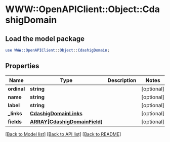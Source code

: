 # WWW::OpenAPIClient::Object::CdashigDomain

## Load the model package
```perl
use WWW::OpenAPIClient::Object::CdashigDomain;
```

## Properties
Name | Type | Description | Notes
------------ | ------------- | ------------- | -------------
**ordinal** | **string** |  | [optional] 
**name** | **string** |  | [optional] 
**label** | **string** |  | [optional] 
**_links** | [**CdashigDomainLinks**](CdashigDomainLinks.md) |  | [optional] 
**fields** | [**ARRAY[CdashigDomainField]**](CdashigDomainField.md) |  | [optional] 

[[Back to Model list]](../README.md#documentation-for-models) [[Back to API list]](../README.md#documentation-for-api-endpoints) [[Back to README]](../README.md)



